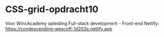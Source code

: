 # CSS-grid-opdracht10
Voor WincAcademy opleiding Full-stack development - Front-end
Netlify:
https://condescending-wescoff-1d202e.netlify.app
